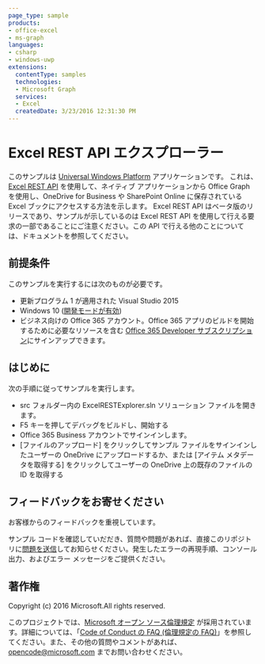 ```yaml
---
page_type: sample 
products:
- office-excel
- ms-graph
languages:
- csharp
- windows-uwp
extensions:
  contentType: samples
  technologies:
  - Microsoft Graph
  services:
  - Excel
  createdDate: 3/23/2016 12:31:30 PM
---
```

# Excel REST API エクスプローラー

このサンプルは [Universal Windows Platform](http://dev.windows.com) アプリケーションです。
これは、[Excel REST API](https://github.com/OfficeDev/microsoft-graph-docs/tree/beta) を使用して、ネイティブ アプリケーションから Office Graph を使用し、OneDrive for Business や SharePoint Online に保存されている Excel ブックにアクセスする方法を示します。
Excel REST API はベータ版のリリースであり、サンプルが示しているのは Excel REST API を使用して行える要求の一部であることにご注意ください。この API で行える他のことについては、ドキュメントを参照してください。

## 前提条件 ##

このサンプルを実行するには次のものが必要です。  

  * 更新プログラム 1 が適用された Visual Studio 2015
  * Windows 10 ([開発モードが有効](https://msdn.microsoft.com/library/windows/apps/xaml/dn706236.aspx))
  * ビジネス向けの Office 365 アカウント。Office 365 アプリのビルドを開始するために必要なリソースを含む [Office 365 Developer サブスクリプション](https://msdn.microsoft.com/en-us/office/office365/howto/setup-development-environment)にサインアップできます。

## はじめに ##

次の手順に従ってサンプルを実行します。

  * src フォルダー内の ExcelRESTExplorer.sln ソリューション ファイルを開きます。
  * F5 キーを押してデバッグをビルドし、開始する
  * Office 365 Business アカウントでサインインします。
  * [ファイルのアップロード] をクリックしてサンプル ファイルをサインインしたユーザーの OneDrive にアップロードするか、または [アイテム メタデータを取得する] をクリックしてユーザーの OneDrive 上の既存のファイルの ID を取得する 
  
## フィードバックをお寄せください

お客様からのフィードバックを重視しています。  

サンプル コードを確認していだだき、質問や問題があれば、直接このリポジトリに[問題を送信](https://github.com/OfficeDev/Microsoft-Graph-UWP-Excel-REST-API-Explorer/issues)してお知らせください。発生したエラーの再現手順、コンソール出力、およびエラー メッセージをご提供ください。

## 著作権

Copyright (c) 2016 Microsoft.All rights reserved.
  
このプロジェクトでは、[Microsoft オープン ソース倫理規定](https://opensource.microsoft.com/codeofconduct/) が採用されています。詳細については、「[Code of Conduct の FAQ (倫理規定の FAQ)](https://opensource.microsoft.com/codeofconduct/faq/)」を参照してください。また、その他の質問やコメントがあれば、[opencode@microsoft.com](mailto:opencode@microsoft.com) までお問い合わせください。
